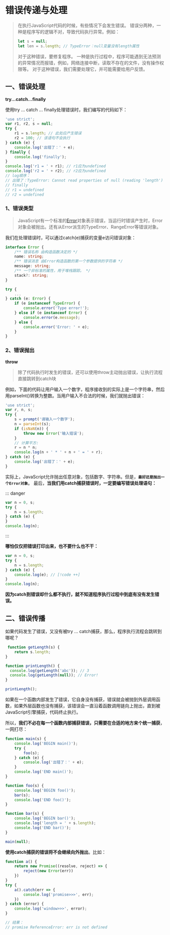 # 错误传递与处理

> 在执行JavaScript代码的时候，有些情况下会发生错误。
> 错误分两种，一种是程序写的逻辑不对，导致代码执行异常。例如：  
> ```javascript
> let s = null;
> let len = s.length; // TypeError：null变量没有length属性
> ```
> 对于这种错误，要修复程序。
> 一种是执行过程中，程序可能遇到无法预测的异常情况而报错，例如，网络连接中断，读取不存在的文件，没有操作权限等。
> 对于这种错误，我们需要处理它，并可能需要给用户反馈。

## 一、错误处理

**try...catch...finally**  

使用try ... catch ... finally处理错误时，我们编写的代码如下：

```javascript
'use strict';
var r1, r2, s = null;
try {
    r1 = s.length; // 此处应产生错误
    r2 = 100; // 该语句不会执行
} catch (e) {
    console.log('出错了：' + e);
} finally {
    console.log('finally');
}
console.log('r1 = ' + r1); // r1应为undefined
console.log('r2 = ' + r2); // r2应为undefined
// log顺序：
// 出错了：TypeError: Cannot read properties of null (reading 'length')
// finally
// r1 = undefined
// r2 = undefined
```

### 1、错误类型

> JavaScript有一个标准的[Error](https://developer.mozilla.org/zh-CN/docs/Web/JavaScript/Reference/Global_Objects/Error)对象表示错误，当运行时错误产生时，Error 对象会被抛出。还有从Error派生的TypeError、RangeError等错误对象。

我们在处理错误时，可以通过catch(e)捕获的变量e访问错误对象：

```typescript
interface Error {
    /** 错误名称 由构造函数决定的 */
    name: string;
    /** 错误消息 由Error构造函数的第一个参数提供的字符串 */
    message: string;
    /** 一个非标准的属性，用于堆栈跟踪。 */
    stack?: string;
}

try {
    ...
} catch (e: Error) {
    if (e instanceof TypeError) {
        console.error('Type error!');
    } else if (e instanceof Error) {
        console.error(e.message);
    } else {
        console.error('Error: ' + e);
    }
}
```

### 2、错误抛出

**throw**  

> 除了代码执行时发生的错误，还可以使用throw主动抛出错误，让执行流程直接跳转到catch块

例如，下面的代码让用户输入一个数字，程序接收到的实际上是一个字符串，然后用parseInt()转换为整数。当用户输入不合法的时候，我们就抛出错误：

```javascript
'use strict';
var r, n, s;
try {
    s = prompt('请输入一个数字');
    n = parseInt(s);
    if (isNaN(n)) {
        throw new Error('输入错误');
    }
    // 计算平方:
    r = n * n;
    console.log(n + ' * ' + n + ' = ' + r);
} catch (e) {
    console.log('出错了：' + e);
}
```

实际上，JavaScript允许抛出任意对象，包括数字、字符串。但是，**`最好还是抛出一个Error对象`**。
最后，**当我们用catch捕获错误时，一定要编写错误处理语句：**

::: danger

```javascript
var n = 0, s;
try {
    n = s.length;
} catch (e) {
}
console.log(n);
```

:::

**哪怕仅仅把错误打印出来，也不要什么也不干：**  

```javascript
var n = 0, s;
try {
    n = s.length;
} catch (e) {
    console.log(e); // [!code ++]
}
console.log(n);
```

**因为catch到错误却什么都不执行，就不知道程序执行过程中到底有没有发生错误。**

## 二、错误传播

如果代码发生了错误，又没有被try ... catch捕获，那么，程序执行流程会跳转到哪呢？  

```javascript
 function getLength(s) {
    return s.length;
}

function printLength() {
  console.log(getLength('abc')); // 3
  console.log(getLength(null)); // Error!
}

printLength();
```

如果在一个函数内部发生了错误，它自身没有捕获，错误就会被抛到外层调用函数，如果外层函数也没有捕获，该错误会一直沿着函数调用链向上抛出，直到被JavaScript引擎捕获，代码终止执行。

所以，**我们不必在每一个函数内部捕获错误，只需要在合适的地方来个统一捕获**，一网打尽：

```javascript
function main(s) {
    console.log('BEGIN main()');
    try {
        foo(s);
    } catch (e) {
        console.log('出错了：' + e);
    }
    console.log('END main()');
}

function foo(s) {
    console.log('BEGIN foo()');
    bar(s);
    console.log('END foo()');
}

function bar(s) {
    console.log('BEGIN bar()');
    console.log('length = ' + s.length);
    console.log('END bar()');
}

main(null);
```

**使用catch捕获的错误将不会继续向外抛出**。比如：

```javascript
function a() {
    return new Promise((resolve, reject) => {
        reject(new Error(err))
    })
}
try {
    a().catch(err => {
        console.log('promise>>>', err);
    })
} catch (error) {
    console.log('window>>>', error);
}

// 结果：
// promise ReferenceError: err is not defined
```
